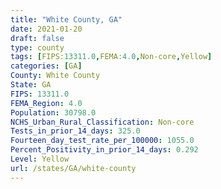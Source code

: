 ```yaml
---
title: "White County, GA"
date: 2021-01-20
draft: false
type: county
tags: [FIPS:13311.0,FEMA:4.0,Non-core,Yellow]
categories: [GA]
County: White County
State: GA
FIPS: 13311.0
FEMA_Region: 4.0
Population: 30798.0
NCHS_Urban_Rural_Classification: Non-core
Tests_in_prior_14_days: 325.0
Fourteen_day_test_rate_per_100000: 1055.0
Percent_Positivity_in_prior_14_days: 0.292
Level: Yellow
url: /states/GA/white-county
---
```



